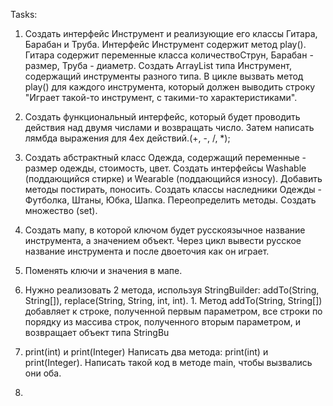 Tasks:

1. Создать интерфейс Инструмент и реализующие его классы Гитара, Барабан и Труба. 
Интерфейс Инструмент содержит метод play(). 
Гитара содержит переменные класса количествоСтрун,  Барабан - размер, Труба - диаметр. 
Создать ArrayList типа Инструмент, содержащий инструменты разного типа.
В цикле вызвать метод play() для каждого инструмента, который должен выводить строку "Играет такой-то инструмент, с такими-то характеристиками".

2. Cоздать функциональный интерфейс, который будет проводить действия над двумя числами и возвращать число. Затем написать лямбда выражения для 4ех действий.(+, -, /, *);

2. Создать абстрактный класс Одежда, содержащий переменные - размер одежды, стоимость, цвет. Создать интерфейсы Washable (поддающийся стирке) и Wearable (поддающийся износу).
Добавить методы постирать, поносить. Создать классы наследники Одежды - Футболка, Штаны, Юбка, Шапка. Переопределить методы. Создать множество (set).

3. Создать мапу, в которой ключом будет русскоязычное название инструмента, а значением объект. Через цикл вывести русское название инструмента и после двоеточия как он играет.

4. Поменять ключи и значения в мапе.

5. Нужно реализовать 2 метода, используя StringBuilder: addTo(String, String[]), replace(String, String, int, int). 1. Метод addTo(String, String[]) добавляет к строке, полученной первым параметром, все строки по порядку из массива строк, полученного вторым параметром, и возвращает объект типа StringBu

6. print(int) и print(Integer)
Написать два метода: print(int) и print(Integer).
Написать такой код в методе main, чтобы вызвались они оба.

7.
